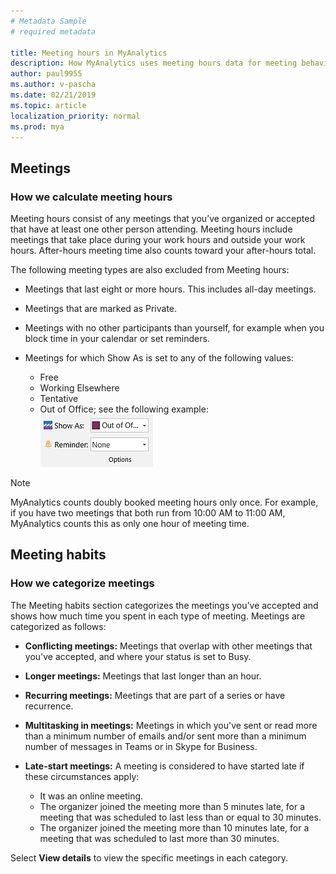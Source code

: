 ```yaml
---
# Metadata Sample
# required metadata

title: Meeting hours in MyAnalytics
description: How MyAnalytics uses meeting hours data for meeting behavior statistics. 
author: paul9955
ms.author: v-pascha
ms.date: 02/21/2019
ms.topic: article
localization_priority: normal 
ms.prod: mya
---
```


## Meetings

### How we calculate meeting hours

Meeting hours consist of any meetings that you’ve organized or accepted that have at least one other person attending. Meeting hours include meetings that take place during your work hours and outside your work hours. After-hours meeting time also counts toward your after-hours total.

The following meeting types are also excluded from Meeting hours:

 * Meetings that last eight or more hours. This includes all-day meetings.
 * Meetings that are marked as Private.
 * Meetings with no other participants than yourself, for example when you block time in your calendar or set reminders.
 * Meetings for which Show As is set to any of the following values:

    * Free
    * Working Elsewhere
    * Tentative
    * Out of Office; see the following example:
    &nbsp;  
      ![Meeting status Out of Office](../../../Images/mya/use/meeting-status-oof.png)

> [!Note]
> MyAnalytics counts doubly booked meeting hours only once. For example, if you have two meetings that both run from 10:00 AM to 11:00 AM, MyAnalytics counts this as only one hour of meeting time.

## Meeting habits  

### How we categorize meetings

The Meeting habits section categorizes the meetings you’ve accepted and shows how much time you spent in each type of meeting. Meetings are categorized as follows: 

* **Conflicting meetings:** Meetings that overlap with other meetings that you've accepted, and where your status is set to Busy.
* **Longer meetings:** Meetings that last longer than an hour. 
* **Recurring meetings:** Meetings that are part of a series or have recurrence.   
* **Multitasking in meetings:** Meetings in which you've sent or read more than a minimum number of emails and/or sent more than a minimum number of messages in Teams or in Skype for Business.
* **Late-start meetings:** A meeting is considered to have started late if these circumstances apply:

    * It was an online meeting.
    * The organizer joined the meeting more than 5 minutes late, for a meeting that was scheduled to last less than or equal to 30 minutes.
    * The organizer joined the meeting more than 10 minutes late, for a meeting that was scheduled to last more than 30 minutes.

Select **View details** to view the specific meetings in each category.
